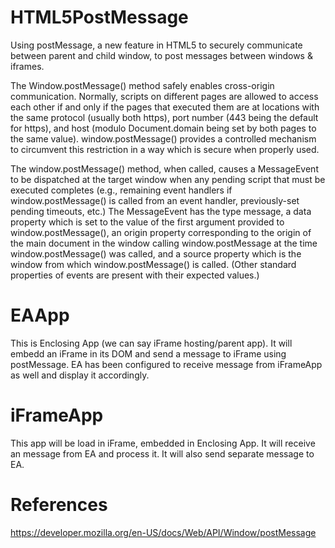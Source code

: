 # HTML5PostMessage
Using postMessage, a new feature in HTML5 to securely communicate between parent and child window, to post messages between windows &amp; iframes.

The Window.postMessage() method safely enables cross-origin communication. Normally, scripts on different pages are allowed to access each other if and only if the pages that executed them are at locations with the same protocol (usually both https), port number (443 being the default for https), and host (modulo Document.domain being set by both pages to the same value). window.postMessage() provides a controlled mechanism to circumvent this restriction in a way which is secure when properly used.

The window.postMessage() method, when called, causes a MessageEvent to be dispatched at the target window when any pending script that must be executed completes (e.g., remaining event handlers if window.postMessage() is called from an event handler, previously-set pending timeouts, etc.) The MessageEvent has the type message, a data property which is set to the value of the first argument provided to window.postMessage(), an origin property corresponding to the origin of the main document in the window calling window.postMessage at the time window.postMessage() was called, and a source property which is the window from which window.postMessage() is called. (Other standard properties of events are present with their expected values.)

# EAApp
This is Enclosing App (we can say iFrame hosting/parent app). It will embedd an iFrame in its DOM and send a message to iFrame using postMessage. EA has been configured to receive message from iFrameApp as well and display it accordingly.

# iFrameApp
This app will be load in iFrame, embedded in Enclosing App. It will receive an message from EA and process it. It will also send separate message to EA.

# References

https://developer.mozilla.org/en-US/docs/Web/API/Window/postMessage


